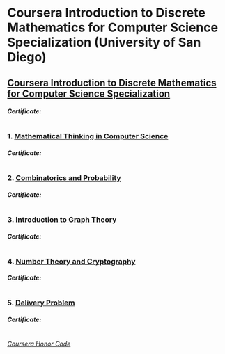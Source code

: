 # Coursera Introduction to Discrete Mathematics for Computer Science Specialization (University of San Diego)


## [Coursera Introduction to Discrete Mathematics for Computer Science Specialization](https://www.coursera.org/specializations/discrete-mathematics)
####    *Certificate:* 
#

### 1. [Mathematical Thinking in Computer Science](https://www.coursera.org/learn/what-is-a-proof?specialization=discrete-mathematics)

####    *Certificate:* 
#
### 2. [Combinatorics and Probability](https://www.coursera.org/learn/combinatorics?specialization=discrete-mathematics)

####    *Certificate:* 
#   
### 3. [Introduction to Graph Theory](https://www.coursera.org/learn/graphs?specialization=discrete-mathematics)

####    *Certificate:* 
#   
### 4. [Number Theory and Cryptography](https://www.coursera.org/learn/number-theory-cryptography?specialization=discrete-mathematics)

####    *Certificate:* 
#
### 5. [Delivery Problem](https://www.coursera.org/learn/delivery-problem?specialization=discrete-mathematics)

####    *Certificate:* 
#



[*Coursera Honor Code*](https://www.coursera.support/s/article/209818863-Coursera-Honor-Code?language=en_US)
